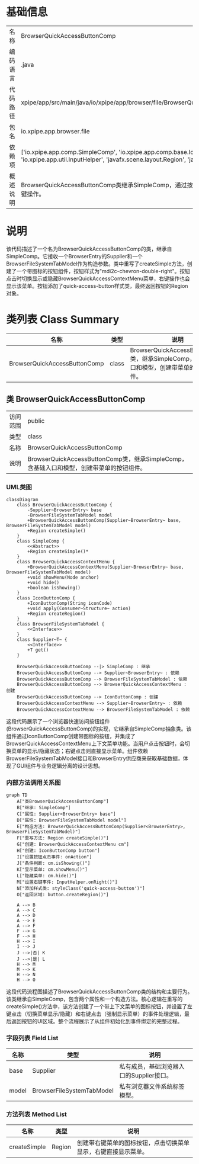 # 基础信息

|      |      |
|------|------|
| 名称 | BrowserQuickAccessButtonComp |
| 编码语言 | .java |
| 代码路径 | xpipe/app/src/main/java/io/xpipe/app/browser/file/BrowserQuickAccessButtonComp.java |
| 包名 | io.xpipe.app.browser.file |
| 依赖项 | ['io.xpipe.app.comp.SimpleComp', 'io.xpipe.app.comp.base.IconButtonComp', 'io.xpipe.app.util.InputHelper', 'javafx.scene.layout.Region', 'java.util.function.Supplier'] |
| 概述说明 | BrowserQuickAccessButtonComp类继承SimpleComp，通过按钮触发上下文菜单，支持左右键操作。 |

# 说明

该代码描述了一个名为BrowserQuickAccessButtonComp的类，继承自SimpleComp。它接收一个BrowserEntry的Supplier和一个BrowserFileSystemTabModel作为构造参数。类中重写了createSimple方法，创建了一个带图标的按钮组件，按钮样式为"mdi2c-chevron-double-right"。按钮点击时切换显示或隐藏BrowserQuickAccessContextMenu菜单，右键操作也会显示该菜单。按钮添加了quick-access-button样式类，最终返回按钮的Region对象。

# 类列表 Class Summary

| 名称   | 类型  | 说明 |
|-------|------|-------------|
| BrowserQuickAccessButtonComp | class | BrowserQuickAccessButtonComp类，继承SimpleComp，含基础入口和模型，创建带菜单的按钮组件。 |



## 类 BrowserQuickAccessButtonComp

|      |      |
|------|------|
| 访问范围 | public |
| 类型 | class |
| 名称 | BrowserQuickAccessButtonComp |
| 说明 | BrowserQuickAccessButtonComp类，继承SimpleComp，含基础入口和模型，创建带菜单的按钮组件。 |


### UML类图

```mermaid
classDiagram
    class BrowserQuickAccessButtonComp {
        -Supplier~BrowserEntry~ base
        -BrowserFileSystemTabModel model
        +BrowserQuickAccessButtonComp(Supplier~BrowserEntry~ base, BrowserFileSystemTabModel model)
        +Region createSimple()
    }
    class SimpleComp {
        <<Abstract>>
        +Region createSimple()*
    }
    class BrowserQuickAccessContextMenu {
        +BrowserQuickAccessContextMenu(Supplier~BrowserEntry~ base, BrowserFileSystemTabModel model)
        +void showMenu(Node anchor)
        +void hide()
        +boolean isShowing()
    }
    class IconButtonComp {
        +IconButtonComp(String iconCode)
        +void apply(Consumer~Structure~ action)
        +Region createRegion()
    }
    class BrowserFileSystemTabModel {
        <<Interface>>
    }
    class Supplier~T~ {
        <<Interface>>
        +T get()
    }

    BrowserQuickAccessButtonComp --|> SimpleComp : 继承
    BrowserQuickAccessButtonComp --> Supplier~BrowserEntry~ : 依赖
    BrowserQuickAccessButtonComp --> BrowserFileSystemTabModel : 依赖
    BrowserQuickAccessButtonComp --> BrowserQuickAccessContextMenu : 创建
    BrowserQuickAccessButtonComp --> IconButtonComp : 创建
    BrowserQuickAccessContextMenu --> Supplier~BrowserEntry~ : 依赖
    BrowserQuickAccessContextMenu --> BrowserFileSystemTabModel : 依赖
```

这段代码展示了一个浏览器快速访问按钮组件(BrowserQuickAccessButtonComp)的实现，它继承自SimpleComp抽象类。该组件通过IconButtonComp创建带图标的按钮，并集成了BrowserQuickAccessContextMenu上下文菜单功能。当用户点击按钮时，会切换菜单的显示/隐藏状态；右键点击则直接显示菜单。组件依赖BrowserFileSystemTabModel接口和BrowserEntry供应商来获取基础数据，体现了GUI组件与业务逻辑分离的设计思想。


### 内部方法调用关系图

```mermaid
graph TD
    A["类BrowserQuickAccessButtonComp"]
    B["继承: SimpleComp"]
    C["属性: Supplier<BrowserEntry> base"]
    D["属性: BrowserFileSystemTabModel model"]
    E["构造方法: BrowserQuickAccessButtonComp(Supplier<BrowserEntry>, BrowserFileSystemTabModel)"]
    F["重写方法: Region createSimple()"]
    G["创建: BrowserQuickAccessContextMenu cm"]
    H["创建: IconButtonComp button"]
    I["设置按钮点击事件: onAction"]
    J["条件判断: cm.isShowing()"]
    K["显示菜单: cm.showMenu()"]
    L["隐藏菜单: cm.hide()"]
    M["设置右键事件: InputHelper.onRight()"]
    N["添加样式类: styleClass('quick-access-button')"]
    O["返回区域: button.createRegion()"]

    A --> B
    A --> C
    A --> D
    A --> E
    A --> F
    F --> G
    F --> H
    H --> I
    I --> J
    J -->|否| K
    J -->|是| L
    H --> M
    M --> K
    H --> N
    H --> O
```

这段代码流程图描述了BrowserQuickAccessButtonComp类的结构和主要行为。该类继承自SimpleComp，包含两个属性和一个构造方法。核心逻辑在重写的createSimple()方法中，该方法创建了一个带上下文菜单的图标按钮，并设置了左键点击（切换菜单显示/隐藏）和右键点击（强制显示菜单）的事件处理逻辑，最后返回按钮的UI区域。整个流程展示了从组件初始化到事件绑定的完整过程。

### 字段列表 Field List

| 名称  | 类型  | 说明 |
|-------|-------|------|
| base | Supplier<BrowserEntry> | 私有成员，基础浏览器入口的Supplier接口。 |
| model | BrowserFileSystemTabModel | 私有浏览器文件系统标签模型。 |

### 方法列表 Method List

| 名称  | 类型  | 说明 |
|-------|-------|------|
| createSimple | Region | 创建带右键菜单的图标按钮，点击切换菜单显示，右键直接显示菜单。 |




